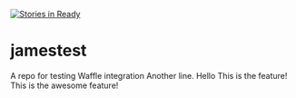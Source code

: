 [![Stories in Ready](https://badge.waffle.io/jamesplewis/jamestest.png?label=ready&title=Ready)](https://waffle.io/jamesplewis/jamestest)
# jamestest
A repo for testing Waffle integration
Another line.
Hello
This is the feature!
This is the awesome feature!
